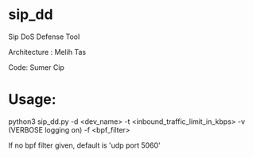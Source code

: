 # sip_dd
Sip DoS Defense Tool

Architecture : Melih Tas

Code: Sumer Cip

# Usage:
python3 sip_dd.py -d <dev_name> -t <inbound_traffic_limit_in_kbps> -v (VERBOSE logging on) -f <bpf_filter>

If no bpf filter given, default is 'udp port 5060'

